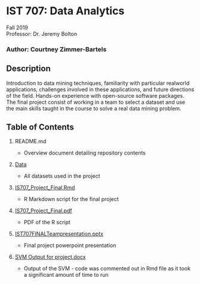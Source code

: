 # IST 707: Data Analytics

Fall 2019 <br>
Professor: Dr. Jeremy Bolton

### Author: Courtney Zimmer-Bartels

## Description
Introduction to data mining techniques, familiarity with particular realworld
applications, challenges involved in these applications, and future directions of the
field. Hands-on experience with open-source software packages. The final project consist of working in a team to select a dataset and use the main skills taught in the course to solve a real data mining problem. 

## Table of Contents
1. README.md
    - Overview document detailing repository contents
    
2. [Data](https://github.com/czimmerb/Masters_Portfolio/tree/main/IST687_IntroDataScience/Data)
    - All datasets used in the project
    
3. [IS707_Project_Final.Rmd](https://github.com/czimmerb/Masters_Portfolio/tree/main/IST687_IntroDataScience/Project_Updates)
    - R Markdown script for the final project
    
4. [IS707_Project_Final.pdf](https://github.com/czimmerb/Masters_Portfolio/blob/main/IST687_IntroDataScience/IST%20687%20Final%20Project.Rmd)
    - PDF of the R script
    
5. [IST707FINALTeampresentation.pptx](https://github.com/czimmerb/Masters_Portfolio/blob/main/IST687_IntroDataScience/IST_687_Final_Project.html)
    - Final project powerpoint presentation
    
6. [SVM Output for project.docx](https://github.com/czimmerb/Masters_Portfolio/blob/main/IST687_IntroDataScience/IST%20687%20Final%20Project%20Report.pdf)
    - Output of the SVM - code was commented out in Rmd file as it took a significant amount of time to run
